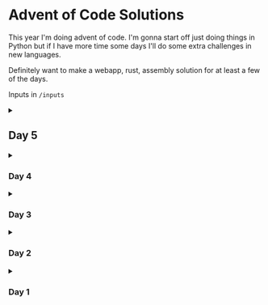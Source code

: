 # Advent of Code Solutions

This year I'm doing advent of code. I'm gonna start off just doing things in Python but if I have more time some days I'll do some extra challenges in new languages.

Definitely want to make a webapp, rust, assembly solution for at least a few of the days. 

Inputs in `/inputs`

<details><summary><h2>Day 5</h2></summary>
<br>

Attempted to speedcode. Did not go too well! Will try again on another day for better rankings.

Solved in `dayfive.ipynb`. Documented my solution to Part 2 which was "fun" as it wasn't brute-forceable! 

Don't love my Part 2 time though... oh well!

```
      --------Part 1---------   --------Part 2---------
Day       Time    Rank  Score       Time    Rank  Score
  5   00:29:42    2986      0   02:16:27    5011      0
```
</details>

<details>
<summary><h3>Day 4</h3></summary>
<br>

Solved in `dayfour.ipynb`. Python wears thin on the soul.

</details>

<details>
<summary><h3>Day 3</h3></summary>
<br>

Solved in `daythree.ipynb`. 

</details>

<details>
<summary><h3>Day 2</h3></summary>
<br>

Solved in `daytwo.ipynb`. 

</details>

<details>
<summary><h3>Day 1</h3></summary>
<br>

Solved in `dayone.ipynb`. 

</details>